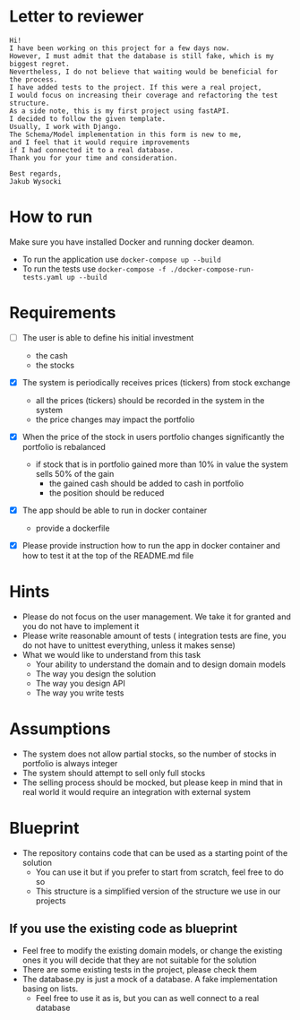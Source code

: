 # Letter to reviewer
```
Hi!
I have been working on this project for a few days now. 
However, I must admit that the database is still fake, which is my biggest regret. 
Nevertheless, I do not believe that waiting would be beneficial for the process.
I have added tests to the project. If this were a real project, 
I would focus on increasing their coverage and refactoring the test structure.
As a side note, this is my first project using fastAPI. 
I decided to follow the given template. 
Usually, I work with Django. 
The Schema/Model implementation in this form is new to me, 
and I feel that it would require improvements 
if I had connected it to a real database.
Thank you for your time and consideration.

Best regards,
Jakub Wysocki
```

# How to run
Make sure you have installed Docker and running docker deamon.
  - To run the application use `docker-compose up --build`
  - To run the tests use `docker-compose -f ./docker-compose-run-tests.yaml up --build`
# Requirements

- [ ] The user is able to define his initial investment
  - the cash
  - the stocks

- [x] The system is periodically receives prices (tickers) from stock exchange
  - all the prices (tickers) should be recorded in the system in the system
  - the price changes may impact the portfolio
    
- [x] When the price of the stock in users portfolio changes significantly the portfolio is rebalanced
  - if stock that is in portfolio gained more than 10% in value the system sells 50% of the gain
    - the gained cash should be added to cash in portfolio
    - the position should be reduced
    
- [x] The app should be able to run in docker container
  - provide a dockerfile
  
 - [x] Please provide instruction how to run the app in docker container and how to test it at the top of the README.md file 

# Hints
- Please do not focus on the user management. We take it for granted and you do not have to implement it
- Please write reasonable amount of tests ( integration tests are fine, you do not have to unittest everything, unless it makes sense)
- What we would like to understand from this task
  - Your ability to understand the domain and to design domain models
  - The way you design the solution
  - The way you design API
  - The way you write tests

# Assumptions
- The system does not allow partial stocks, so the number of stocks in portfolio is always integer
- The system should attempt to sell only full stocks
- The selling process should be mocked, but please keep in mind that in real world it would require an integration with external system


# Blueprint
- The repository contains code that can be used as a starting point of the solution
  - You can use it but if you prefer to start from scratch, feel free to do so
  - This structure is a simplified version of the structure we use in our projects

## If you use the existing code as blueprint
- Feel free to modify the existing domain models, or change the existing ones it you will decide that they are not suitable for the solution
- There are some existing tests in the project, please check them 
- The database.py is just a mock of a database. A fake implementation basing on lists.
  - Feel free to use it as is, but you can as well connect to a real database